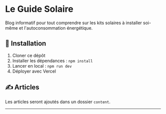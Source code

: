 # Le Guide Solaire

Blog informatif pour tout comprendre sur les kits solaires à installer soi-même et l'autoconsommation énergétique.

## 🚀 Installation

1. Cloner ce dépôt
2. Installer les dépendances : `npm install`
3. Lancer en local : `npm run dev`
4. Déployer avec Vercel

## ✍️ Articles

Les articles seront ajoutés dans un dossier `content`.

---